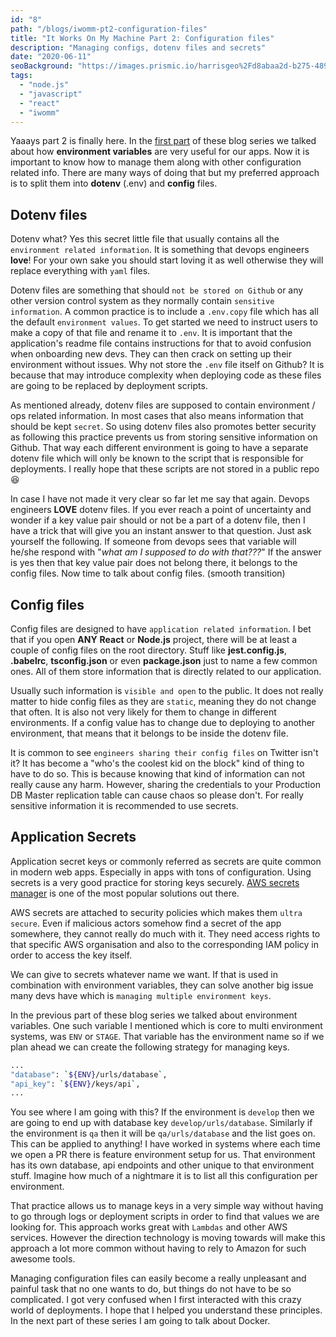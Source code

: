 ```yaml
---
id: "8"
path: "/blogs/iwomm-pt2-configuration-files"
title: "It Works On My Machine Part 2: Configuration files"
description: "Managing configs, dotenv files and secrets"
date: "2020-06-11"
seoBackground: "https://images.prismic.io/harrisgeo%2Fd8abaa2d-b275-4896-a887-bd3263774172_me-snow.jpg?auto=compress,format"
tags:
  - "node.js"
  - "javascript"
  - "react"
  - "iwomm"
---
```


Yaaays part 2 is finally here. In the [first part](/blogs/iwomm-pt1-env-variables) of these blog series we talked about how **environment variables** are very useful for our apps. Now it is important to know how to manage them along with other configuration related info. There are many ways of doing that but my preferred approach is to split them into **dotenv** (.env) and **config** files.

## Dotenv files

Dotenv what? Yes this secret little file that usually contains all the `environment related information`. It is something that devops engineers **love**! For your own sake you should start loving it as well otherwise they will replace everything with `yaml` files.

Dotenv files are something that should `not be stored on Github` or any other version control system as they normally contain `sensitive information`. A common practice is to include a `.env.copy` file which has all the default `environment values`. To get started we need to instruct users to make a copy of that file and rename it to `.env`. It is important that the application's readme file contains instructions for that to avoid confusion when onboarding new devs. They can then crack on setting up their environment without issues. Why not store the `.env` file itself on Github? It is because that may introduce complexity when deploying code as these files are going to be replaced by deployment scripts.

As mentioned already, dotenv files are supposed to contain environment / ops related information. In most cases that also means information that should be kept `secret`. So using dotenv files also promotes better security as following this practice prevents us from storing sensitive information on Github. That way each different environment is going to have a separate dotenv file which will only be known to the script that is responsible for deployments. I really hope that these scripts are not stored in a public repo 😆

In case I have not made it very clear so far let me say that again. Devops engineers **LOVE** dotenv files. If you ever reach a point of uncertainty and wonder if a key value pair should or not be a part of a dotenv file, then I have a trick that will give you an instant answer to that question. Just ask yourself the following. If someone from devops sees that variable will he/she respond with "_what am I supposed to do with that???_" If the answer is yes then that key value pair does not belong there, it belongs to the config files. Now time to talk about config files. (smooth transition)

## Config files

Config files are designed to have `application related information`. I bet that if you open **ANY** **React** or **Node.js** project, there will be at least a couple of config files on the root directory. Stuff like **jest.config.js**, **.babelrc**, **tsconfig.json** or even **package.json** just to name a few common ones. All of them store information that is directly related to our application.

Usually such information is `visible and open` to the public. It does not really matter to hide config files as they are `static`, meaning they do not change that often. It is also not very likely for them to change in different environments. If a config value has to change due to deploying to another environment, that means that it belongs to be inside the dotenv file.

It is common to see `engineers sharing their config files` on Twitter isn't it? It has become a "who's the coolest kid on the block" kind of thing to have to do so. This is because knowing that kind of information can not really cause any harm. However, sharing the credentials to your Production DB Master replication table can cause chaos so please don't. For really sensitive information it is recommended to use secrets.

## Application Secrets

Application secret keys or commonly referred as secrets are quite common in modern web apps. Especially in apps with tons of configuration. Using secrets is a very good practice for storing keys securely. [AWS secrets manager](https://aws.amazon.com/secrets-manager/) is one of the most popular solutions out there.

AWS secrets are attached to security policies which makes them `ultra secure`. Even if malicious actors somehow find a secret of the app somewhere, they cannot really do much with it. They need access rights to that specific AWS organisation and also to the corresponding IAM policy in order to access the key itself.

We can give to secrets whatever name we want. If that is used in combination with environment variables, they can solve another big issue many devs have which is `managing multiple environment keys`.

In the previous part of these blog series we talked about environment variables. One such variable I mentioned which is core to multi environment systems, was `ENV` or `STAGE`. That variable has the environment name so if we plan ahead we can create the following strategy for managing keys.

```bash
...
"database": `${ENV}/urls/database`,
"api_key": `${ENV}/keys/api`,
...
```

You see where I am going with this? If the environment is `develop` then we are going to end up with database key `develop/urls/database`. Similarly if the environment is `qa` then it will be `qa/urls/database` and the list goes on. This can be applied to anything! I have worked in systems where each time we open a PR there is feature environment setup for us. That environment has its own database, api endpoints and other unique to that environment stuff. Imagine how much of a nightmare it is to list all this configuration per environment.

That practice allows us to manage keys in a very simple way without having to go through logs or deployment scripts in order to find that values we are looking for. This approach works great with `Lambdas` and other AWS services. However the direction technology is moving towards will make this approach a lot more common without having to rely to Amazon for such awesome tools.

Managing configuration files can easily become a really unpleasant and painful task that no one wants to do, but things do not have to be so complicated. I got very confused when I first interacted with this crazy world of deployments. I hope that I helped you understand these principles. In the next part of these series I am going to talk about Docker.
